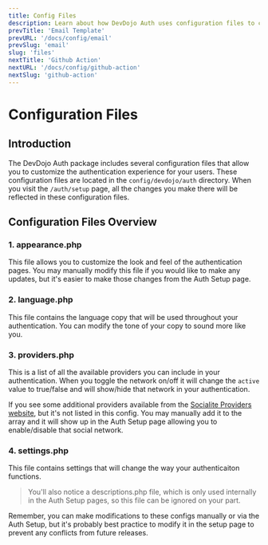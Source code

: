 ```yaml
---
title: Config Files
description: Learn about how DevDojo Auth uses configuration files to change and customize the authentication functionality
prevTitle: 'Email Template'
prevURL: '/docs/config/email'
prevSlug: 'email'
slug: 'files'
nextTitle: 'Github Action'
nextURL: '/docs/config/github-action'
nextSlug: 'github-action'
---
```



# Configuration Files

## Introduction

The DevDojo Auth package includes several configuration files that allow you to customize the authentication experience for your users. These configuration files are located in the `config/devdojo/auth` directory. When you visit the `/auth/setup` page, all the changes you make there will be reflected in these configuration files.

## Configuration Files Overview

### 1. appearance.php

This file allows you to customize the look and feel of the authentication pages. You may manually modify this file if you would like to make any updates, but it's easier to make those changes from the Auth Setup page.

### 2. language.php

This file contains the language copy that will be used throughout your authentication. You can modify the tone of your copy to sound more like you.

### 3. providers.php

This is a list of all the available providers you can include in your authentication. When you toggle the network on/off it will change the `active` value to true/false and will show/hide that network in your authentication.

If you see some additional providers available from the <a href="https://socialiteproviders.com/" target="_blank">Socialite Providers website</a>, but it's not listed in this config. You may manually add it to the array and it will show up in the Auth Setup page allowing you to enable/disable that social network.

### 4. settings.php

This file contains settings that will change the way your authenticaiton functions.

> You'll also notice a descriptions.php file, which is only used internally in the Auth Setup pages, so this file can be ignored on your part.

Remember, you can make modifications to these configs manually or via the Auth Setup, but it's probably best practice to modify it in the setup page to prevent any conflicts from future releases.


